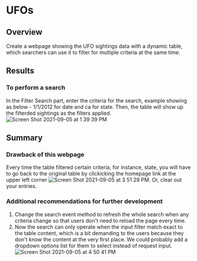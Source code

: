 # UFOs
## Overview
Create a webpage showing the UFO sightings data with a dynamic table, which searchers can use it to filter for multiple criteria at the same time.

## Results
### To perform a search
In the Filter Search part, enter the criteria for the search, example showing as below - 1/1/2012 for date and ca for state. Then, the table will show up the filterded sightings as the filters applied.
![Screen Shot 2021-09-05 at 1 39 39 PM](https://user-images.githubusercontent.com/66225050/132140814-c3f8f9c6-615b-4134-a960-77d2f976aea1.png)


## Summary
### Drawback of this webpage
Every time the table filtered certain criteria, for instance, state, you will have to go back to the original table by clickicking the homepage link at the upper left corner ![Screen Shot 2021-09-05 at 3 51 29 PM](https://user-images.githubusercontent.com/66225050/132143497-e8f9acf1-89eb-47c7-982a-b5dad559eee4.png). Or, clear out your entries.

### Additional recommendations for further development
1. Change the search event method to refresh the whole search when any criteria change so that users don't need to reload the page every time.
2. Now the search can only operate when the input filter match exact to the table content, which is a bit demanding to the users because they don't know the content at the very first place. We could probably add a dropdown options list for them to select instead of request input.
![Screen Shot 2021-09-05 at 4 50 41 PM](https://user-images.githubusercontent.com/66225050/132144724-6a3f5e50-08f7-44bb-8eb4-82eec7be78eb.png)

  
